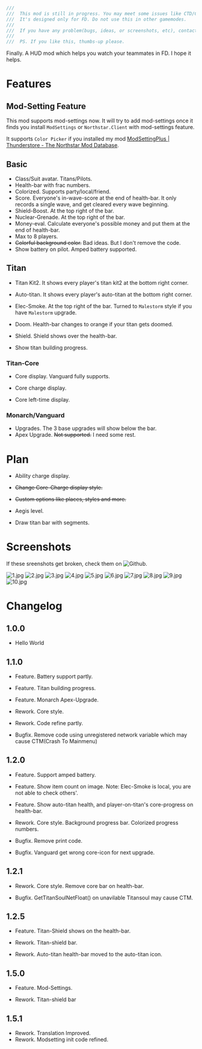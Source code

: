 ```c
///  
///  This mod is still in progress. You may meet some issues like CTD/CTM. Take yourself.
///  It's designed only for FD. Do not use this in other gamemodes.
///  
///  If you have any problem(bugs, ideas, or screenshots, etc), contact me through Discord@raintrap341 or Github.
///  
///  PS. If you like this, thumbs-up please.
```


Finally. A HUD mod which helps you watch your teammates in FD. I hope it helps.

# Features

## Mod-Setting Feature

This mod supports mod-settings now. It will try to add mod-settings once it finds you install `ModSettings` or `Northstar.Client` with mod-settings feature.

It supports `Color Picker` if you installed my mod [ModSettingPlus | Thunderstore - The Northstar Mod Database](https://thunderstore.io/c/northstar/p/Team036/ModSettingPlus/).

## Basic
- Class/Suit avatar. Titans/Pilots.
- Health-bar with frac numbers.
- Colorized. Supports party/local/friend.
- Score. Everyone's in-wave-score at the end of health-bar. It only records a single wave, and get cleared every wave beginning.
- Shield-Boost. At the top right of the bar.
- Nuclear-Grenade. At the top right of the bar.
- Money-eval.  Calculate everyone's possible money and put them at the end of health-bar.
- Max to 8 players.
- ~~Colorful background color.~~ Bad ideas. But I don't remove the code.
- Show battery on pilot. Amped battery supported.
## Titan

- Titan Kit2. It shows every player's titan kit2 at the bottom right corner.

- Auto-titan.  It shows every player's auto-titan at the bottom right corner.

- Elec-Smoke.   At the top right of the bar. Turned to `Malestorm` style if you have `Malestorm` upgrade.

- Doom. Health-bar changes to orange if your titan gets doomed.
- Shield. Shield shows over the health-bar.

- Show titan building progress.


### Titan-Core
- Core display. Vanguard fully supports.

- Core charge display. 

- Core left-time display. 
### Monarch/Vanguard
- Upgrades. The 3 base upgrades will show below the bar.
- Apex Upgrade. ~~Not supported.~~ I need some rest.


# Plan
- Ability charge display.

- ~~Change Core-Charge display style.~~

- ~~Custom options like places, styles and more.~~

- Aegis level.

- Draw titan bar with segments.

  

# Screenshots
If these sreenshots get broken, check them on ![Github](https://github.com/RainTrap341/EntityStatus/tree/main/screenshots).

![1.jpg](https://www.helloimg.com/i/2024/10/06/6702a9ceef435.jpg)
![2.jpg](https://www.helloimg.com/i/2024/10/06/6702a9cec10dc.jpg)
![3.jpg](https://www.helloimg.com/i/2024/10/06/6702a9cee7651.jpg)
![4.jpg](https://www.helloimg.com/i/2024/10/06/6702a9cede5d9.jpg)
![5.jpg](https://www.helloimg.com/i/2024/10/06/6702a9cf174ac.jpg)
![6.jpg](https://www.helloimg.com/i/2024/10/06/6702aa0242e33.jpg)
![7.jpg](https://www.helloimg.com/i/2024/10/06/6702aa022dc6d.jpg)
![8.jpg](https://www.helloimg.com/i/2024/10/07/6703f73eafff4.jpg)
![9.jpg](https://www.helloimg.com/i/2024/10/12/670a923ee330a.jpg)
![10.jpg](https://www.helloimg.com/i/2024/10/18/6711c0dd50fb0.jpg)

# Changelog
## 1.0.0
- Hello World

## 1.1.0
- Feature. Battery support partly.
- Feature. Titan building progress.
- Feature. Monarch Apex-Upgrade.

- Rework. Core style.
- Rework. Code refine partly.

- Bugfix. Remove code using unregistered network variable which may cause CTM(Crash To Mainmenu) 

## 1.2.0
- Feature. Support amped battery.
- Feature. Show item count on image. Note: Elec-Smoke is local, you are not able to check others'.
- Feature. Show auto-titan health, and player-on-titan's core-progress on health-bar.



- Rework. Core style. Background progress bar. Colorized progress numbers.
	
- Bugfix. Remove print code.
- Bugfix. Vanguard get wrong core-icon for next upgrade.  

## 1.2.1

- Rework. Core style. Remove core bar on health-bar.

- Bugfix. GetTitanSoulNetFloat() on unavilable Titansoul may cause CTM.

## 1.2.5

- Feature. Titan-Shield shows on the health-bar.

- Rework. Titan-shield bar.
- Rework. Auto-titan health-bar moved to the auto-titan icon.

## 1.5.0

- Feature. Mod-Settings.

- Rework. Titan-shield bar

## 1.5.1

- Rework. Translation Improved.
- Rework. Modsetting init code refined.